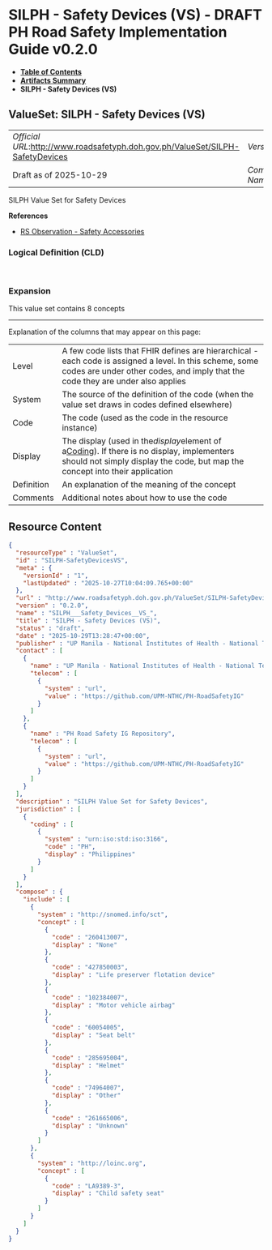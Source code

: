 # SILPH - Safety Devices (VS) - DRAFT PH Road Safety Implementation Guide v0.2.0

* [**Table of Contents**](toc.md)
* [**Artifacts Summary**](artifacts.md)
* **SILPH - Safety Devices (VS)**

## ValueSet: SILPH - Safety Devices (VS) 

| | |
| :--- | :--- |
| *Official URL*:http://www.roadsafetyph.doh.gov.ph/ValueSet/SILPH-SafetyDevices | *Version*:0.2.0 |
| Draft as of 2025-10-29 | *Computable Name*:SILPH___Safety_Devices__VS_ |

 
SILPH Value Set for Safety Devices 

 **References** 

* [RS Observation - Safety Accessories](StructureDefinition-rs-observation-safety-accessories.md)

### Logical Definition (CLD)

 

### Expansion

This value set contains 8 concepts

-------

 Explanation of the columns that may appear on this page: 

| | |
| :--- | :--- |
| Level | A few code lists that FHIR defines are hierarchical - each code is assigned a level. In this scheme, some codes are under other codes, and imply that the code they are under also applies |
| System | The source of the definition of the code (when the value set draws in codes defined elsewhere) |
| Code | The code (used as the code in the resource instance) |
| Display | The display (used in the*display*element of a[Coding](http://hl7.org/fhir/R4/datatypes.html#Coding)). If there is no display, implementers should not simply display the code, but map the concept into their application |
| Definition | An explanation of the meaning of the concept |
| Comments | Additional notes about how to use the code |



## Resource Content

```json
{
  "resourceType" : "ValueSet",
  "id" : "SILPH-SafetyDevicesVS",
  "meta" : {
    "versionId" : "1",
    "lastUpdated" : "2025-10-27T10:04:09.765+00:00"
  },
  "url" : "http://www.roadsafetyph.doh.gov.ph/ValueSet/SILPH-SafetyDevices",
  "version" : "0.2.0",
  "name" : "SILPH___Safety_Devices__VS_",
  "title" : "SILPH - Safety Devices (VS)",
  "status" : "draft",
  "date" : "2025-10-29T13:28:47+00:00",
  "publisher" : "UP Manila - National Institutes of Health - National Telehealth Center",
  "contact" : [
    {
      "name" : "UP Manila - National Institutes of Health - National Telehealth Center",
      "telecom" : [
        {
          "system" : "url",
          "value" : "https://github.com/UPM-NTHC/PH-RoadSafetyIG"
        }
      ]
    },
    {
      "name" : "PH Road Safety IG Repository",
      "telecom" : [
        {
          "system" : "url",
          "value" : "https://github.com/UPM-NTHC/PH-RoadSafetyIG"
        }
      ]
    }
  ],
  "description" : "SILPH Value Set for Safety Devices",
  "jurisdiction" : [
    {
      "coding" : [
        {
          "system" : "urn:iso:std:iso:3166",
          "code" : "PH",
          "display" : "Philippines"
        }
      ]
    }
  ],
  "compose" : {
    "include" : [
      {
        "system" : "http://snomed.info/sct",
        "concept" : [
          {
            "code" : "260413007",
            "display" : "None"
          },
          {
            "code" : "427850003",
            "display" : "Life preserver flotation device"
          },
          {
            "code" : "102384007",
            "display" : "Motor vehicle airbag"
          },
          {
            "code" : "60054005",
            "display" : "Seat belt"
          },
          {
            "code" : "285695004",
            "display" : "Helmet"
          },
          {
            "code" : "74964007",
            "display" : "Other"
          },
          {
            "code" : "261665006",
            "display" : "Unknown"
          }
        ]
      },
      {
        "system" : "http://loinc.org",
        "concept" : [
          {
            "code" : "LA9389-3",
            "display" : "Child safety seat"
          }
        ]
      }
    ]
  }
}

```
